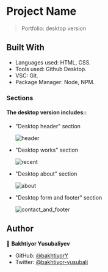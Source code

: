 # Project Name
> Portfolio: desktop version

## Built With
- Languages used: HTML, CSS.
- Tools used: Github Desktop.
- VSC: Git.
- Package Manager: Node, NPM.

### Sections
#### The desktop version includes::

  - "Desktop header" section 
   
    ![header](https://user-images.githubusercontent.com/104260002/177787428-b5a4dc9a-bcef-408d-afb2-55ba23ad6ac7.jpg)
  
    
  - "Desktop works" section 
  
     ![recent](https://user-images.githubusercontent.com/104260002/177787639-4e4d2a2f-cf50-4a08-a918-91d11d9d94ad.jpg)

  - "Desktop about" section

      ![about](https://user-images.githubusercontent.com/104260002/177797774-cae56c58-1c9b-4070-99f7-70c3b8e77f5f.jpg)

  - "Desktop form and footer" section

    ![contact_and_footer](https://user-images.githubusercontent.com/104260002/177797498-3c61f738-71c3-449a-9cc1-4d3997d4f13f.jpg)


## Author
👤 **Bakhtiyor Yusubaliyev**
- GitHub: [@bakhtiyorY](https://github.com/githubhandle)
- Twitter: [@bakhtiyor-yusubali](https://twitter.com/twitterhandle)



